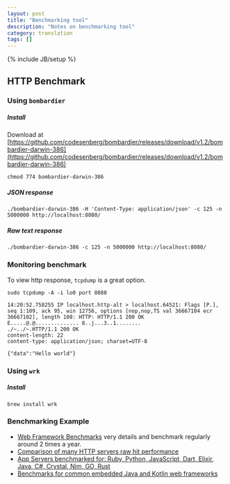 ```yaml
---
layout: post
title: "Benchmarking tool"
description: "Notes on benchmarking tool"
category: translation
tags: []
---
```

{% include JB/setup %}

## HTTP Benchmark

### Using ```bombardier```
##### Install
Download at [https://github.com/codesenberg/bombardier/releases/download/v1.2/bombardier-darwin-386](https://github.com/codesenberg/bombardier/releases/download/v1.2/bombardier-darwin-386)

```
chmod 774 bombardier-darwin-386 
```

##### JSON response
```
./bombardier-darwin-386 -H 'Content-Type: application/json' -c 125 -n 5000000 http://localhost:8080/
```

##### Raw text response
```
./bombardier-darwin-386 -c 125 -n 5000000 http://localhost:8080/
```

### Monitoring benchmark
To view http response, ```tcpdump``` is a great option.

```
sudo tcpdump -A -i lo0 port 8080

14:20:52.758255 IP localhost.http-alt > localhost.64521: Flags [P.], seq 1:109, ack 95, win 12756, options [nop,nop,TS val 36667104 ecr 36667102], length 108: HTTP: HTTP/1.1 200 OK
E.....@.@..............	8..j...3..1........
./~../~.HTTP/1.1 200 OK
content-length: 22
content-type: application/json; charset=UTF-8

{"data":"Hello world"}
```

### Using ```wrk```
##### Install
```brew install wrk```

### Benchmarking Example
- [Web Framework Benchmarks](http://www.techempower.com/benchmarks/) very details and benchmark regularly around 2 times a year.
- [Comparison of many HTTP servers raw hit performance
](https://github.com/jakubkulhan/hit-server-bench)
- [App Servers benchmarked for: Ruby, Python, JavaScript, Dart, Elixir, Java, C#, Crystal, Nim, GO, Rust
](https://github.com/costajob/app-servers)
- [Benchmarks for common embedded Java and Kotlin web frameworks
](https://github.com/orangy/http-benchmarks)


